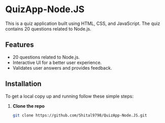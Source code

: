 # QuizApp-Node.JS

This is a quiz application built using HTML, CSS, and JavaScript. The quiz contains 20 questions related to Node.js.

## Features
- 20 questions related to Node.js.
- Interactive UI for a better user experience.
- Validates user answers and provides feedback.

## Installation
To get a local copy up and running follow these simple steps:

1. **Clone the repo**
   ```sh
   git clone https://github.com/Shital9798/QuizApp-Node.JS.git
